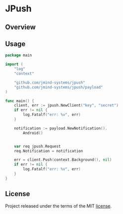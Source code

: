 # JPush

## Overview

## Usage

```go
package main

import (
    "log"
    "context"

    "github.com/jmind-systems/jpush"
    "github.com/jmind-systems/jpush/payload"
)

func main() {
    client, err := jpush.NewClient("key", "secret")
    if err != nil {
        log.Fatalf("err: %v", err)
    }

    notification := payload.NewNotification().
        Android()


    var req jpush.Request
    req.Notification = notification

    err = client.Push(context.Background(), nil)
    if err != nil {
        log.Fatalf("err: %v", err)
    }
}
```

## License

Project released under the terms of the MIT [license](./LICENSE).
